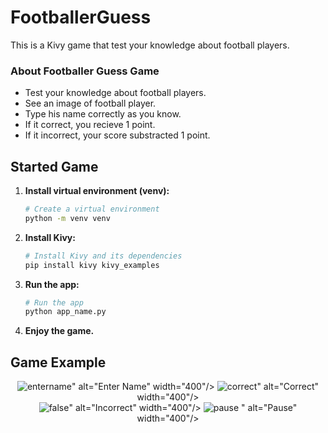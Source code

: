 # FootballerGuess
This is a Kivy game that test your knowledge about football players.

### About Footballer Guess Game
- Test your knowledge about football players.
- See an image of football player.
- Type his name correctly as you know.
- If it correct, you recieve 1 point.
- If it incorrect, your score substracted 1 point.

## Started Game

1. **Install virtual environment (venv):**

    ```bash
    # Create a virtual environment
    python -m venv venv
    ```

2. **Install Kivy:**

    ```bash
    # Install Kivy and its dependencies
    pip install kivy kivy_examples
    ```

3. **Run the app:**

    ```bash
    # Run the app
    python app_name.py
    ```

4. **Enjoy the game.**

## Game Example

<div align="center">
    <img src="<img width="599" alt="entername" src="https://github.com/6610110724/FooballerGuess/assets/153788607/e1f7babb-85d3-446d-8b06-4c59a491962b">" alt="Enter Name" width="400"/>
    <img src="<img width="597" alt="correct" src="https://github.com/6610110724/FooballerGuess/assets/153788607/f3be2e4e-3b9b-46a9-b32f-bba4009c84cb">" alt="Correct" width="400"/>
</div>

<div align="center">
    <img src="<img width="600" alt="false" src="https://github.com/6610110724/FooballerGuess/assets/153788607/4c0b9e15-6639-4649-a4dc-1379f4ae795e">" alt="Incorrect" width="400"/>
    <img src="<img width="596" alt="pause" src="https://github.com/6610110724/FooballerGuess/assets/153788607/a9df3972-304d-47fe-8e83-6abb637a58c2">
" alt="Pause" width="400"/>
</div>


